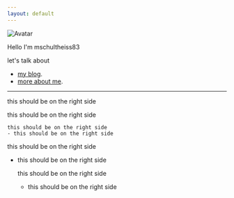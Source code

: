 ```yaml
---
layout: default
---
```


![Avatar](https://avatars.githubusercontent.com/u/2712470?v=4&size=256)

Hello I'm mschultheiss83

let's talk about

- [my blog](./blog.html).
- [more about me](./about.html).

---

this should be on the right side

  this should be on the right side

    this should be on the right side
    - this should be on the right side
    
    
this should be on the right side
  - this should be on the right side

    this should be on the right side
      - this should be on the right side
